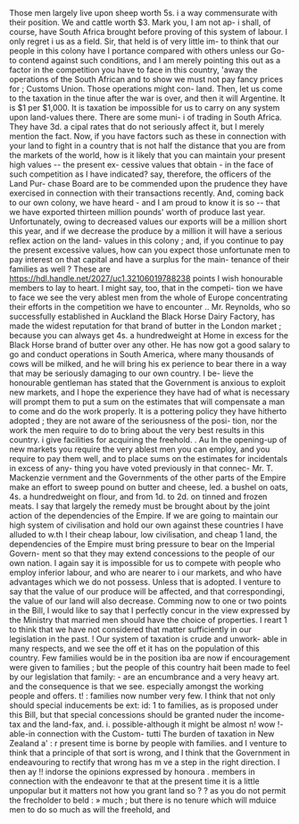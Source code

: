 Those men largely live upon sheep worth 5s. i a way commensurate with their position. We and cattle worth $3. Mark you, I am not ap- i shall, of course, have South Africa brought before proving of this system of labour. I only regret i us as a field. Sir, that held is of very little im- to think that our people in this colony have I portance compared with others unless our Go- to contend against such conditions, and I am merely pointing this out as a factor in the competition you have to face in this country, 'away the operations of the South African and to show we must not pay fancy prices for ; Customs Union. Those operations might con- land. Then, let us come to the taxation in the tinue after the war is over, and then it will Argentine. It is $1 per $1,000. It is taxation be impossible for us to carry on any system upon land-values there. There are some muni- i of trading in South Africa. They have 3d. a cipal rates that do not seriously affect it, but I merely mention the fact. Now, if you have factors such as these in connection with your land to fight in a country that is not half the distance that you are from the markets of the world, how is it likely that you can maintain your present high values -- the present ex- cessive values that obtain - in the face of such competition as I have indicated? say, therefore, the officers of the Land Pur- chase Board are to be commended upon the prudence they have exercised in connection with their transactions recently. And, coming back to our own colony, we have heard - and I am proud to know it is so -- that we have exported thirteen million pounds' worth of produce last year. Unfortunately, owing to decreased values our exports will be a million short this year, and if we decrease the produce by a million it will have a serious reflex action on the land- values in this colony ; and, if you continue to pay the present excessive values, how can you expect those unfortunate men to pay interest on that capital and have a surplus for the main- tenance of their families as well ? These are https://hdl.handle.net/2027/uc1.32106019788238 points I wish honourable members to lay to heart. I might say, too, that in the competi- tion we have to face we see the very ablest men from the whole of Europe concentrating their efforts in the competition we have to encounter .. Mr. Reynolds, who so successfully established in Auckland the Black Horse Dairy Factory, has made the widest reputation for that brand of butter in the London market ; because you can always get 4s. a hundredweight at Home in excess for the Black Horse brand of butter over any other. He has now got a good salary to go and conduct operations in South America, where many thousands of cows will be milked, and he will bring his ex perience to bear there in a way that may be seriously damaging to our own country. I be- lieve the honourable gentleman has stated that the Government is anxious to exploit new markets, and I hope the experience they have had of what is necessary will prompt them to put a sum on the estimates that will compensate a man to come and do the work properly. It is a pottering policy they have hitherto adopted ; they are not aware of the seriousness of the posi- tion, nor the work the men require to do to bring about the very best results in this country. i give facilities for acquiring the freehold. . Au In the opening-up of new markets you require the very ablest men you can employ, and you require to pay them well, and to place sums on the estimates for incidentals in excess of any- thing you have voted previously in that connec- Mr. T. Mackenzie vernment and the Governments of the other parts of the Empire make an effort to sweep pound on butter and cheese, led. a bushel on oats, 4s. a hundredweight on flour, and from 1d. to 2d. on tinned and frozen meats. I say that largely the remedy must be brought about by the joint action of the dependencies of the Empire. If we are going to maintain our high system of civilisation and hold our own against these countries I have alluded to w.th I their cheap labour, low civilisation, and cheap 1 land, the dependencies of the Empire must bring pressure to bear on the Imperial Govern- ment so that they may extend concessions to the people of our own nation. I again say it is impossible for us to compete with people who employ inferior labour, and who are nearer to i our markets, and who have advantages which we do not possess. Unless that is adopted. I venture to say that the value of our produce will be affected, and that correspondingi, the value of our land will also decrease. Comming now to one or two points in the Bill, I would like to say that I perfectly concur in the view expressed by the Ministry that married men should have the choice of properties. I reart 1 to think that we have not considered that matter sufficiently in our legislation in the past. ! Our system of taxation is crude and unwork- able in many respects, and we see the off et it has on the population of this country. Few families would be in the position iba are now if encouragement were given to families ; but the people of this country hait been made to feel by our legislation that family: - are an encumbrance and a very heavy art. and the consequence is that we see. especially amongst the working people and offers. t! : families now number very few. I think that not only should special inducements be ext: id: 1 to families, as is proposed under this Bill, but that special concessions should be granted nuder the income-tax and the land-fax, and. i. possible-although it might be almost n! wow !- able-in connection with the Custom- tutti The burden of taxation in New Zealand a' : r present time is borne by people with families. and I venture to think that a principle of that sort is wrong, and I think that the Government in endeavouring to rectify that wrong has m ve a step in the right direction. I then ay !! indorse the opinions expressed by honoura . members in connection with the endeavonr te that at the present time it is a little unpopular but it matters not how you grant land so ? ? as you do not permit the frecholder to beld : » much ; but there is no tenure which will mduice men to do so much as will the freehold, and 